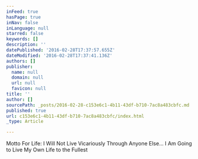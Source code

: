 ```yaml
---
inFeed: true
hasPage: true
inNav: false
inLanguage: null
starred: false
keywords: []
description: ''
datePublished: '2016-02-28T17:37:57.655Z'
dateModified: '2016-02-28T17:37:41.136Z'
authors: []
publisher:
  name: null
  domain: null
  url: null
  favicon: null
title: ''
author: []
sourcePath: _posts/2016-02-28-c153e6c1-4b11-43df-b710-7ac8a483cbfc.md
published: true
url: c153e6c1-4b11-43df-b710-7ac8a483cbfc/index.html
_type: Article

---
```

Motto For Life: I Will Not Live Vicariously Through Anyone Else... I Am Going to Live My Own Life to the Fullest